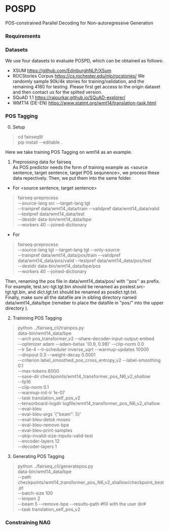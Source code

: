 # POSPD
POS-constrained Parallel Decoding for Non-autoregressive Generation
### Requirements
### Datasets
We use four datasets to evaluate POSPD, which can be obtained as follows:
- XSUM https://github.com/EdinburghNLP/XSum
- ROCStories Corpus https://cs.rochester.edu/nlp/rocstories/ We randomly sample 90k/4k stories for training/validation,
and the remaining 4160 for testing. Please first get access to the origin dataset and then contact us for the splited version.
- SQuAD 1.1 https://rajpurkar.github.io/SQuAD-explorer/
- WMT14 (DE-EN) https://www.statmt.org/wmt14/translation-task.html
### POS Tagging
0. Setup
> cd fairseq9/  
> pip install --editable .  

Here we take training POS Tagging on wmt14 as an example.  
1. Preprossing data for fairseq  
As POS predictor needs the form of training example as <source sentence, target sentence, target POS sequnence>, we process these data repectively. Then, we put them into the same folder.  
- For <source sentence, target sentence>
> fairseq-preprocess \
--source-lang src --target-lang tgt \
--trainpref data/wmt14_data/train --validpref data/wmt14_data/valid \
--testpref data/wmt14_data/test \
--destdir data-bin/wmt14_data/bpe \
--workers 40 --joined-dictionary  

- For <target POS sequnence>    
> fairseq-preprocess \
   --source-lang tgt --target-lang tgt --only-source \
   --trainpref data/wmt14_data/pos/train --validpref data/wmt14_data/pos/valid --testpref data/wmt14_data/pos/test\
   --destdir data-bin/wmt14_data/bpe/pos \
   --workers 40 --joined-dictionary  
  
Then, renaming the pos file in data/wmt14_data/pos/ with ''pos'' as prefix. For example, test.src-tgt.tgt.bin should be renamed as postest.src-tgt.tgt.bin, and dict.tgt.txt should be renamed as posdict.tgt.txt.  
Finally, make sure all the datafile are in sibling directory named data/wmt14_data/bpe (remeber to place the datafile in "pos/" into the upper directory ).

2. Trainining POS Tagging  
> python ../fairseq_cli/trainpos.py \
   data-bin/wmt14_data/bpe \
   --arch pos_transformer_v2 --share-decoder-input-output-embed \
   --optimizer adam --adam-betas '(0.9, 0.98)' --clip-norm 0.0 \
   --lr 5e-4 --lr-scheduler inverse_sqrt --warmup-updates 10000 \
   --dropout 0.3 --weight-decay 0.0001 \
   --criterion label_smoothed_pos_cross_entropy_v2 --label-smoothing 0.1 \
   --max-tokens 6000 \
    --save-dir checkpoints/wmt14_transformer_pos_N6_v2_shallow\
    --fp16\
    --clip-norm 0.1 \
    --warmup-init-lr 1e-07 \
    --task translation_self_pos_v2\
    --tensorboard-logdir logfile/wmt14_transformer_pos_N6_v2_shallow\
   --eval-bleu \
   --eval-bleu-args '{"beam": 5}' \
   --eval-bleu-detok moses \
   --eval-bleu-remove-bpe \
   --eval-bleu-print-samples\
   --skip-invalid-size-inputs-valid-test \
   --encoder-layers 12 \
   --decoder-layers 1  
   
3. Generating POS Tagging
> python ../fairseq_cli/generatepos.py\
  data-bin/wmt14_data/bpe \
   --path checkpoints/wmt14_transformer_pos_N6_v2_shallow/checkpoint_best.pt \
   --batch-size 100 \
   --lenpen 2 \
   --beam 5 --remove-bpe --results-path #fill with the user dir# \
   --task translation_self_pos_v2

### Constraining NAG
  
